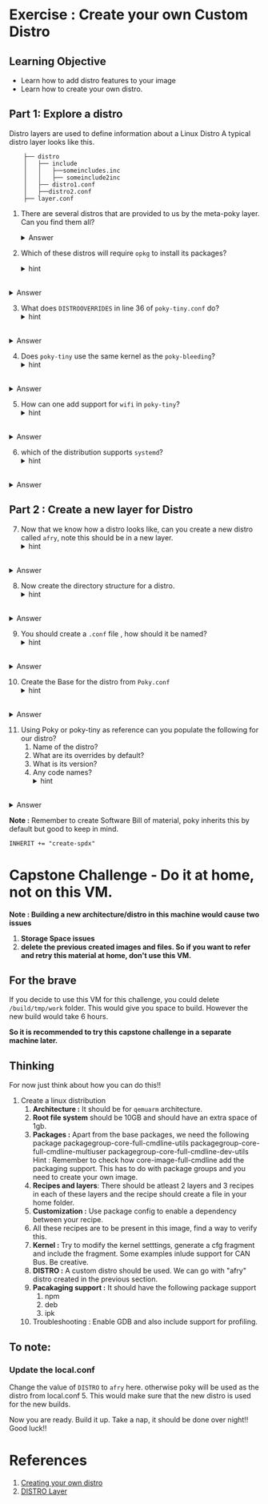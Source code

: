 
# Exercise : Create your own Custom Distro

## Learning Objective
- Learn how to add distro features to your image
- Learn how to create your own distro.
## Part 1: Explore a distro
Distro layers are used to define information about a Linux Distro
A typical distro layer looks like this.

		├── distro
		│   ├── include
		│   │   ├──someincludes.inc
		│   │   ├── someinclude2inc
		│   ├── distro1.conf
		│   ├──distro2.conf
		├── layer.conf


1. There are several distros that are provided to us by the meta-poky layer. Can you find them all?
   <details>
   <summary>Answer</summary>
    - The distros are `poky`,`poky-tiny`,`poky-altcfg`,`poky-bleeding`
   </details>

2. Which of these distros will require `opkg` to install its packages?
   <details>
   <summary>hint</summary>
    Try to find which packge format uses `opkg` as its package manager?
</details>
   <details>
   <summary>Answer</summary>
   - `opkg` is used by `ipk` formats
   -  in `poky-altcfg.conf` ithe `PACKAGE_CLASSES` is set to `package_ipk`
   </details>

3. What does `DISTROOVERRIDES` in line 36 of `poky-tiny.conf` do?
   <details>
   <summary>hint</summary>
    Check [here](https://docs.yoctoproject.org/ref-manual/variables.html#term-DISTROOVERRIDES)  
</details>
   <details>
   <summary>Answer</summary>
   - Basically it sets the default value of the OVERRIDES variable to poky and poky tiny. so we can basically define metatdata with poky-tiny override and it it would work right out of the box!
   </details>


4. Does `poky-tiny` use the same kernel as the `poky-bleeding`?
   <details>
   <summary>hint</summary>
    What does `PREFERRED_PROVIDER` do? 
</details>
   <details>
   <summary>Answer</summary>
   - In `poky-tiny.conf`, preferred provider is used to set the `linux-yocto-tiny` as its kernel, so no they are not using the same kernel!!
   </details>


5. How can one add support for `wifi` in `poky-tiny`?
   <details>
   <summary>hint</summary>
   Maybe the comments help? 
</details>
   <details>
   <summary>Answer</summary>
   - Setting the `DISTRO_FEATURES_WIFI = "Wifi" `would enable wifi in poky-tiny!!
   </details>

6. which of the distribution supports `systemd`?
   <details>
   <summary>hint</summary>
    Try grepping for systemd 
</details>
   <details>
   <summary>Answer</summary>
   -  In `poky-altcfg.conf` we can see that if the musl override is not set, we can use systemd with `poky-altcfg` distro!!
   </details>

## Part 2 : Create a new layer for Distro

7. Now that we know how a distro looks like, can you create a new distro called `afry`, note this should be in a new layer.
   <details>
   <summary>hint</summary>
    Use `bitbake-layers` to create new layer. How is a layer named in yocto?
</details>
   <details>
   <summary>Answer</summary>
   -  `bitbake-layers create-layer meta-afry`
   -  `bitbake-layer add-layer meta-afry`
   </details>
   
8. Now create the directory structure for a distro.
   <details>
   <summary>hint</summary>
    How does poky distros look like?
</details>
   <details>
   <summary>Answer</summary>
   -  inside `conf` create a directory called `distro`
   </details>

9. You should create a `.conf` file , how should it be named?
   <details>
   <summary>hint</summary>
 Maybe this is the name of the distro. How do we want to name our distro?
</details>
   <details>
   <summary>Answer</summary>
   -  it should be `afry.conf`
   </details>
   
10. Create the Base for the distro from `Poky.conf`
   <details>
   <summary>hint</summary>
   Should we always copy? or is there a simpler way out?
</details>
   <details>
   <summary>Answer</summary>
   -   Add this line to your conf file! 
     `require conf/distro/poky.conf` 
   </details>

11. Using Poky or poky-tiny as reference can you populate the following for our distro?
	1. Name of the distro?
	2. What are its overrides by default?
	3. What is its version?
	4. Any code names?
   <details>
   <summary>hint</summary>
   What variables does poky use?
</details>
   <details>
   <summary>Answer</summary>
	
	- `DISTRO= "afry"` 
	- `DISTRO_NAME = "AFRY"` 
	- `DISTROOVERRIDES = "poky:afry"`
	- `DISTRO_VERSION = "1.0.0"` 
	- `DISTRO_CODENAME = "makingfuture"`
	
	




   </details>

**Note :** Remember to create Software Bill of material, poky inherits this by default but good to keep in mind.

`INHERIT += "create-spdx"`

# Capstone Challenge - Do it at home, not on this VM.

**Note : Building a new architecture/distro in this machine would  cause two issues**
1. **Storage Space issues**
2. **delete the previous created images and files. So if you want to refer and retry this material at home, don't use this VM.**

## For the brave
If you decide to use this VM for this challenge, you could  delete `/build/tmp/work` folder. This would give you space to build. However the new build would take 6 hours. 

**So it is recommended to try this capstone challenge in a separate machine later.**

## Thinking
For now just think about how you can do this!!
1. Create a linux distribution
	1. **Architecture :** It should be for `qemuarm` architecture.
	2. **Root file system** should be 10GB and should have an extra space of 1gb.
	3. **Packages :** Apart from the base packages, we need the following package
		packagegroup-core-full-cmdline-utils
		packagegroup-core-full-cmdline-multiuser 
		packagegroup-core-full-cmdline-dev-utils
		Hint : Remember to check  how core-image-full-cmdline add the packaging support. This has to do with package groups and you need to create your own image.
	4. **Recipes and layers**: There should be atleast 2 layers and 3 recipes in each of these layers and the recipe should create a file in your home folder. 
	5. **Customization :** Use package config to enable a dependency between your recipe.
	6.  All these recipes are to be present in this image, find a way to verify this.
	7. **Kernel :** Try to modify the kernel setttings, generate a cfg fragment and include the fragment. Some examples inlude support for CAN Bus. Be creative.
	8. **DISTRO :** A custom distro should be used. We can go with "afry" distro created in the previous section.
	9. **Pacakaging support :** It should have the following package support
		1. npm
		2. deb
		3. ipk
	8. Troubleshooting : Enable GDB and also include support for profiling.


## To note:
###  Update the local.conf
Change the value of `DISTRO` to `afry` here. otherwise poky will be used as the distro from local.conf
5. This would make sure that the new distro is used for the new builds.

Now you are ready. Build it up. Take a nap, it should be done over night!! Good luck!!

# References
1. [Creating your own distro](https://docs.yoctoproject.org/dev-manual/custom-distribution.html)
2. [DISTRO Layer](https://docs.yoctoproject.org/overview-manual/concepts.html#distro-layer)